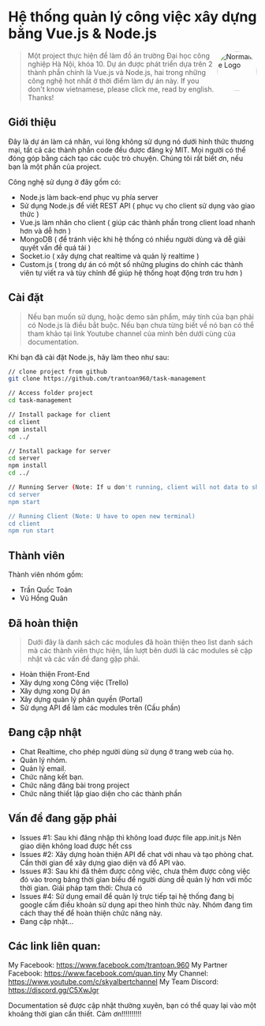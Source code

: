 # Hệ thống quản lý công việc xây dựng bằng Vue.js & Node.js

<a href="https://github.com/trantoan960/task-management"><img
  src="https://github.com/trantoan960/NguyenGiaWebsite.vn/blob/master/skyalbert.jpeg" alt="Normalize Logo"
  width="80" height="80" style="border-radius: 50%" align="right"></a>

> Một project thực hiện để làm đồ án trường Đại học công nghiệp Hà Nội, khóa 10. Dự án được phát triển dựa trên 2 thành phần chính là Vue.js và Node.js, hai trong những công nghệ hot nhất ở thời điểm làm dự án này. If you don't know vietnamese, please click me, read by english. Thanks!

## Giới thiệu
Đây là dự án làm cá nhân, vui lòng không sử dụng nó dưới hình thức thương mại, tất cả các thành phần code đều được đăng ký MIT. Mọi người có thể đóng góp bằng cách tạo các cuộc trò chuyện. Chúng tôi rất biết ơn, nếu bạn là một phần của project.

Công nghệ sử dụng ở đây gồm có:
* Node.js làm back-end phục vụ phía server
* Sử dụng Node.js để viết REST API ( phục vụ cho client sử dụng vào giao thức )
* Vue.js làm nhân cho client ( giúp các thành phần trong client load nhanh hơn và dễ hơn )
* MongoDB ( để tránh việc khi hệ thống có nhiều người dùng và dễ giải quyết vấn đề quá tải )
* Socket.io ( xây dựng chat realtime và quản lý realtime )
* Custom.js ( trong dự án có một số những plugins do chính các thành viên tự viết ra và tùy chỉnh để giúp hệ thống hoạt động trơn tru hơn )

## Cài đặt

> Nếu bạn muốn sử dụng, hoặc demo sản phẩm, máy tính của bạn phải có Node.js là điều bắt buộc. Nếu bạn chưa từng biết về nó bạn có thể tham khảo tại link Youtube channel của mình bên dưới cùng của documentation.


Khi bạn đã cài đặt Node.js, hãy làm theo như sau:
```sh
// clone project from github
git clone https://github.com/trantoan960/task-management

// Access folder project
cd task-management

// Install package for client
cd client
npm install
cd ../

// Install package for server
cd server
npm install
cd ../

// Running Server (Note: If u don't running, client will not data to show.)
cd server
npm start

// Running Client (Note: U have to open new terminal)
cd client
npm run start
```

## Thành viên
Thành viên nhóm gồm:
* Trần Quốc Toản
* Vũ Hồng Quân

## Đã hoàn thiện
> Dưới đây là danh sách các modules đã hoàn thiện theo list danh sách mà các thành viên thực hiện, lần lượt bên dưới là các modules sẽ cập nhật và các vấn đề đang gặp phải.
* Hoàn thiện Front-End
* Xây dựng xong Công việc (Trello)
* Xây dựng xong Dự án
* Xây dựng quản lý phân quyền (Portal)
* Sử dụng API để làm các modules trên (Cấu phần)

## Đang cập nhật
* Chat Realtime, cho phép người dùng sử dụng ở trang web của họ.
* Quản lý nhóm.
* Quản lý email.
* Chức năng kết bạn.
* Chức năng đăng bài trong project
* Chức năng thiết lập giao diện cho các thành phần

## Vấn đề đang gặp phải
* Issues #1: Sau khi đăng nhập thì không load được file app.init.js Nên giao diện không load được hết css
* Issues #2: Xây dựng hoàn thiện API để chat với nhau và tạo phòng chat. Cần thời gian để xây dựng giao diện và đổ API vào.
* Issues #3: Sau khi đã thêm được công việc, chưa thêm được công việc đó vào trong bảng thời gian biểu để người dùng dễ quản lý hơn với mốc thời gian. Giải pháp tạm thời: Chưa có
* Issues #4: Sử dụng email để quản lý trực tiếp tại hệ thống đang bị google cấm điều khoản sử dụng api theo hình thức này. Nhóm đang tìm cách thay thế để hoàn thiện chức năng này.
* Đang cập nhật...

## Các link liên quan:
My Facebook: https://www.facebook.com/trantoan.960
My Partner Facebook: https://www.facebook.com/quan.tiny
My Channel: https://www.youtube.com/c/skyalbertchannel
My Team Discord: https://discord.gg/C5XwJgr

Documentation sẽ được cập nhật thường xuyên, bạn có thể quay lại vào một khoảng thời gian cần thiết. Cảm ơn!!!!!!!!!!


